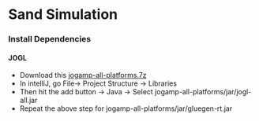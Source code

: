 # Sand Simulation
### Install Dependencies
#### JOGL 

- Download this [jogamp-all-platforms.7z](https://jogamp.org/deployment/jogamp-current/archive/jogamp-all-platforms.7z)
- In intelliJ, go File-> Project Structure -> Libraries
- Then hit the add button -> Java -> Select jogamp-all-platforms/jar/jogl-all.jar
- Repeat the above step for jogamp-all-platforms/jar/gluegen-rt.jar
